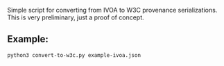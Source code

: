 Simple script for converting from IVOA to W3C provenance serializations.
This is very preliminary, just a proof of concept.

## Example:

`python3 convert-to-w3c.py example-ivoa.json`

